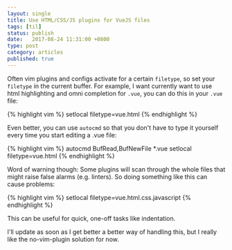 ```yaml
---
layout: single
title: Use HTML/CSS/JS plugins for VueJS files
tags: [til]
status: publish
date:   2017-08-24 11:31:00 +0800
type: post
category: articles
published: true
---
```


Often vim plugins and configs activate for a certain `filetype`, so set
your `filetype` in the current buffer. For example, I want currently want to use
html highlighting and omni completion for `.vue`, you can do this in your `.vue` file:

{% highlight vim %}
setlocal filetype=vue.html
{% endhighlight %}

Even better, you can use `autocmd` so that you don't have to type it yourself
every time you start editing a .vue file:

{% highlight vim %}
autocmd BufRead,BufNewFile *.vue setlocal filetype=vue.html
{% endhighlight %}

Word of warning though: Some plugins will scan through the whole files that might
raise false alarms (e.g. linters). So doing something like this can cause problems:

{% highlight vim %}
setlocal filetype=vue.html.css.javascript
{% endhighlight %}

This can be useful for quick, one-off tasks like indentation.

I'll update as soon as I get better a better way of handling this,
but I really like the no-vim-plugin solution for now.
